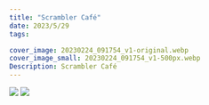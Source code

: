 ```yaml
---
title: "Scrambler Café"
date: 2023/5/29
tags:

cover_image: 20230224_091754_v1-original.webp
cover_image_small: 20230224_091754_v1-500px.webp
Description: Scrambler Café
---
```


[![](20230224_091747_v1-800px.webp)](20230224_091747_v1-original.webp)
[![](20230224_091754_v1-800px.webp)](20230224_091754_v1-original.webp)